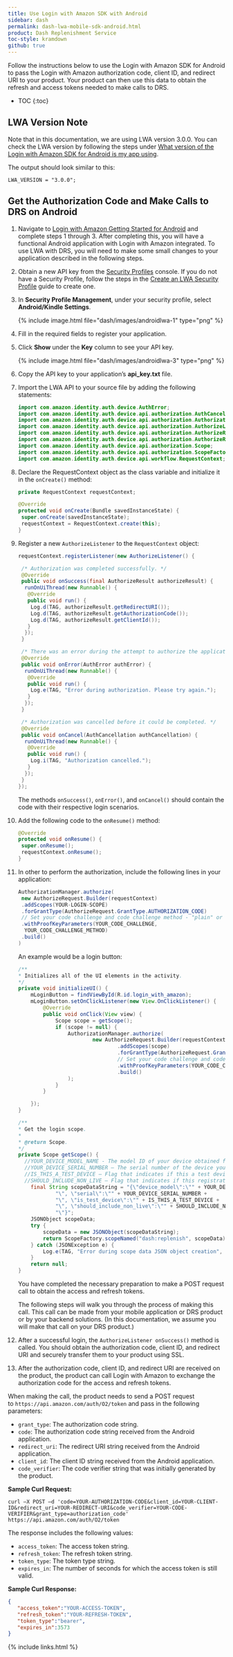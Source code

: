 ```yaml
---
title: Use Login with Amazon SDK with Android
sidebar: dash
permalink: dash-lwa-mobile-sdk-android.html
product: Dash Replenishment Service
toc-style: kramdown
github: true
---
```


Follow the instructions below to use the Login with Amazon SDK for Android to pass the Login with Amazon authorization code, client ID, and redirect URI to your product. Your product can then use this data to obtain the refresh and access tokens needed to make calls to DRS.

* TOC
{:toc}

## LWA Version Note

Note that in this documentation, we are using LWA version 3.0.0. You can check the LWA version by following the steps under [What version of the Login with Amazon SDK for Android is my app using][1].

The output should look similar to this:

```
LWA_VERSION = "3.0.0";
```

## Get the Authorization Code and Make Calls to DRS on Android

1.	Navigate to [Login with Amazon Getting Started for Android](http://login.amazon.com/android) and complete steps 1 through 3. After completing this, you will have a functional Android application with Login with Amazon integrated. To use LWA with DRS, you will need to make some small changes to your application described in the following steps.
2.	Obtain a new API key from the [Security Profiles](https://developer.amazon.com/iba-sp/overview.html) console. If you do not have a Security Profile, follow the steps in the [Create an LWA Security Profile](https://developer.amazon.com/public/solutions/devices/dash-replenishment-service/docs/dash-create-a-security-profile) guide to create one.
3.	In **Security Profile Management**, under your security profile, select **Android/Kindle Settings**.

    {% include image.html  file="dash/images/androidlwa-1" type="png" %}

4.	Fill in the required fields to register your application.
5.	Click **Show** under the **Key** column to see your API key.

    {% include image.html  file="dash/images/androidlwa-3" type="png" %}

6.	Copy the API key to your application’s **api_key.txt** file.
7.	Import the LWA API to your source file by adding the following statements:

    ```java
    import com.amazon.identity.auth.device.AuthError;
    import com.amazon.identity.auth.device.api.authorization.AuthCancellation;
    import com.amazon.identity.auth.device.api.authorization.AuthorizationManager;
    import com.amazon.identity.auth.device.api.authorization.AuthorizeListener;
    import com.amazon.identity.auth.device.api.authorization.AuthorizeRequest;
    import com.amazon.identity.auth.device.api.authorization.AuthorizeResult;
    import com.amazon.identity.auth.device.api.authorization.Scope;
    import com.amazon.identity.auth.device.api.authorization.ScopeFactory;
    import com.amazon.identity.auth.device.api.workflow.RequestContext;
    ```

8.	Declare the RequestContext object as the class variable and initialize it in the `onCreate()` method:

    ```java
    private RequestContext requestContext;

    @Override
    protected void onCreate(Bundle savedInstanceState) {
     super.onCreate(savedInstanceState);
     requestContext = RequestContext.create(this);
    }
    ```

9.	Register a new `AuthorizeListener` to the `RequestContext` object:

    ```java
    requestContext.registerListener(new AuthorizeListener() {

     /* Authorization was completed successfully. */
     @Override
     public void onSuccess(final AuthorizeResult authorizeResult) {
      runOnUiThread(new Runnable() {
       @Override
       public void run() {
        Log.d(TAG, authorizeResult.getRedirectURI());
        Log.d(TAG, authorizeResult.getAuthorizationCode());
        Log.d(TAG, authorizeResult.getClientId());
       }
      });
     }

     /* There was an error during the attempt to authorize the application */
     @Override
     public void onError(AuthError authError) {
      runOnUiThread(new Runnable() {
       @Override
       public void run() {
        Log.e(TAG, "Error during authorization. Please try again.");
       }
      });
     }

     /* Authorization was cancelled before it could be completed. */
     @Override
     public void onCancel(AuthCancellation authCancellation) {
      runOnUiThread(new Runnable() {
       @Override
       public void run() {
        Log.i(TAG, "Authorization cancelled.");
       }
      });
     }
    });
    ```

    The methods `onSuccess()`, `onError()`, and `onCancel()` should contain the code with their respective login scenarios.

10.	Add the following code to the `onResume()` method:

    ```java
    @Override
    protected void onResume() {
     super.onResume();
     requestContext.onResume();
    }
    ```

11.	In other to perform the authorization, include the following lines in your application:

    ```java
    AuthorizationManager.authorize(
     new AuthorizeRequest.Builder(requestContext)
     .addScopes(YOUR-LOGIN-SCOPE)
     .forGrantType(AuthorizeRequest.GrantType.AUTHORIZATION_CODE)
     // Set your code challenge and code challenge method - "plain" or "S256".
     .withProofKeyParameters(YOUR_CODE_CHALLENGE,
      YOUR_CODE_CHALLENGE_METHOD)
     .build()
    )
    ```

    An example would be a login button:

    ```java
    /**
    * Initializes all of the UI elements in the activity.
    */
    private void initializeUI() {
        mLoginButton = findViewById(R.id.login_with_amazon);
        mLoginButton.setOnClickListener(new View.OnClickListener() {
            @Override
            public void onClick(View view) {
                Scope scope = getScope();
                if (scope != null) {
                    AuthorizationManager.authorize(
                            new AuthorizeRequest.Builder(requestContext)
                                    .addScopes(scope)
                                    .forGrantType(AuthorizeRequest.GrantType.AUTHORIZATION_CODE)
                                    // Set your code challenge and code challenge method - "plain" or "S256".
                                    .withProofKeyParameters(YOUR_CODE_CHALLENGE, YOUR_CODE_CHALLENGE_METHOD)
                                    .build()
                    );
                }
            }

        });
    }

    /**
    * Get the login scope.
    *
    * @return Scope.
    */
    private Scope getScope() {
      //YOUR_DEVICE_MODEL_NAME - The model ID of your device obtained from self-service portal.
      //YOUR_DEVICE_SERIAL_NUMBER – The serial number of the device you are trying to register.
      //IS_THIS_A_TEST_DEVICE – Flag that indicates if this a test device or not. Test devices will not place actual orders.
      //SHOULD_INCLUDE_NON_LIVE – Flag that indicates if this registration should allow marketplaces that have not yet been certified. For use in pre-release testing only, this flag must not be passed in by your released app in production.
        final String scopeDataString = "{\"device_model\":\"" + YOUR_DEVICE_MODEL_NAME +
                "\", \"serial\":\"" + YOUR_DEVICE_SERIAL_NUMBER +
                "\", \"is_test_device\":\"" + IS_THIS_A_TEST_DEVICE +
                "\", \"should_include_non_live\":\"" + SHOULD_INCLUDE_NON_LIVE +
                "\"}";
        JSONObject scopeData;
        try {
            scopeData = new JSONObject(scopeDataString);
            return ScopeFactory.scopeNamed("dash:replenish", scopeData);
        } catch (JSONException e) {
            Log.e(TAG, "Error during scope data JSON object creation", e);
        }
        return null;
    }
    ```

    You have completed the necessary preparation to make a POST request call to obtain the access and refresh tokens.

    The following steps will walk you through the process of making this call. This call can be made from your mobile application or DRS product or by your backend solutions. (In this documentation, we assume you will make that call on your DRS product.)

12.	After a successful login, the `AuthorizeListener onSuccess()` method is called. You should obtain the authorization code, client ID, and redirect URI and securely transfer them to your product using SSL.
13.	After the authorization code, client ID, and redirect URI are received on the product, the product can call Login with Amazon to exchange the authorization code for the access and refresh tokens.

When making the call, the product needs to send a POST request to `https://api.amazon.com/auth/O2/token` and pass in the following parameters:

*  `grant_type`: The authorization code string.
*  `code`: The authorization code string received from the Android application.
*  `redirect_uri`: The redirect URI string received from the Android application.
*  `client_id`: The client ID string received from the Android application.
*  `code_verifier`: The code verifier string that was initially generated by the product.

**Sample Curl Request:**

```curl
curl –X POST –d 'code=YOUR-AUTHORIZATION-CODE&client_id=YOUR-CLIENT-ID&redirect_uri=YOUR-REDIRECT-URI&code_verifier=YOUR-CODE-VERIFIER&grant_type=authorization_code' https://api.amazon.com/auth/O2/token
```

The response includes the following values:

*  `access_token`: The access token string.
*  `refresh_token`: The refresh token string.
*  `token_type`: The token type string.
*  `expires_in`: The number of seconds for which the access token is still valid.

**Sample Curl Response:**

```json
{
   "access_token":"YOUR-ACCESS-TOKEN",
   "refresh_token":"YOUR-REFRESH-TOKEN",
   "token_type":"bearer",
   "expires_in":3573
}
```


[1]: http://login.amazon.com/android-sdk-upgrade

{% include links.html %}
